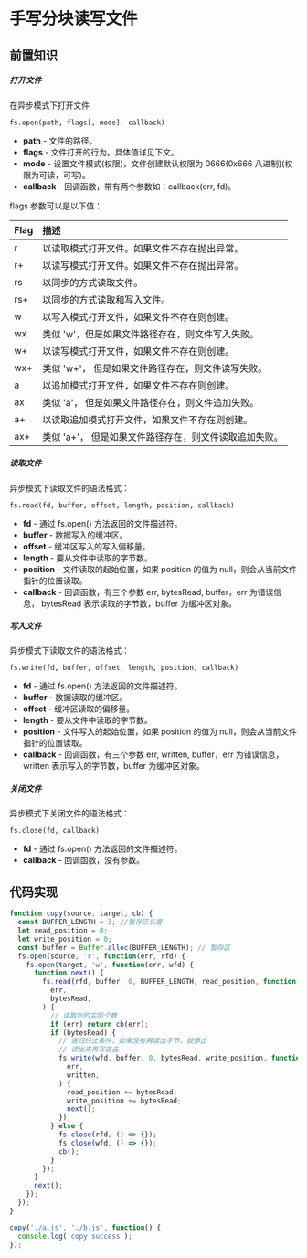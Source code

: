 # 手写分块读写文件

## 前置知识

##### 打开文件

在异步模式下打开文件

```
fs.open(path, flags[, mode], callback)
```

- **path** - 文件的路径。
- **flags** - 文件打开的行为。具体值详见下文。
- **mode** - 设置文件模式(权限)，文件创建默认权限为 0666(0x666 八进制)(权限为可读，可写)。
- **callback** - 回调函数，带有两个参数如：callback(err, fd)。

flags 参数可以是以下值：

| Flag | 描述                                                   |
| :--- | :----------------------------------------------------- |
| r    | 以读取模式打开文件。如果文件不存在抛出异常。           |
| r+   | 以读写模式打开文件。如果文件不存在抛出异常。           |
| rs   | 以同步的方式读取文件。                                 |
| rs+  | 以同步的方式读取和写入文件。                           |
| w    | 以写入模式打开文件，如果文件不存在则创建。             |
| wx   | 类似 'w'，但是如果文件路径存在，则文件写入失败。       |
| w+   | 以读写模式打开文件，如果文件不存在则创建。             |
| wx+  | 类似 'w+'， 但是如果文件路径存在，则文件读写失败。     |
| a    | 以追加模式打开文件，如果文件不存在则创建。             |
| ax   | 类似 'a'， 但是如果文件路径存在，则文件追加失败。      |
| a+   | 以读取追加模式打开文件，如果文件不存在则创建。         |
| ax+  | 类似 'a+'， 但是如果文件路径存在，则文件读取追加失败。 |

##### 读取文件

异步模式下读取文件的语法格式：

```
fs.read(fd, buffer, offset, length, position, callback)
```

- **fd** - 通过 fs.open() 方法返回的文件描述符。
- **buffer** - 数据写入的缓冲区。
- **offset** - 缓冲区写入的写入偏移量。
- **length** - 要从文件中读取的字节数。
- **position** - 文件读取的起始位置，如果 position 的值为 null，则会从当前文件指针的位置读取。
- **callback** - 回调函数，有三个参数 err, bytesRead, buffer，err 为错误信息， bytesRead 表示读取的字节数，buffer 为缓冲区对象。

##### 写入文件

异步模式下读取文件的语法格式：

```
fs.write(fd, buffer, offset, length, position, callback)
```

- **fd** - 通过 fs.open() 方法返回的文件描述符。
- **buffer** - 数据读取的缓冲区。
- **offset** - 缓冲区读取的偏移量。
- **length** - 要从文件中读取的字节数。
- **position** - 文件写入的起始位置，如果 position 的值为 null，则会从当前文件指针的位置读取。
- **callback** - 回调函数，有三个参数 err, written, buffer，err 为错误信息， written 表示写入的字节数，buffer 为缓冲区对象。

##### 关闭文件

异步模式下关闭文件的语法格式：

```
fs.close(fd, callback)
```

- **fd** - 通过 fs.open() 方法返回的文件描述符。
- **callback** - 回调函数，没有参数。

## 代码实现

```js
function copy(source, target, cb) {
  const BUFFER_LENGTH = 3; //暂存区长度
  let read_position = 0;
  let write_position = 0;
  const buffer = Buffer.alloc(BUFFER_LENGTH); // 暂存区
  fs.open(source, 'r', function(err, rfd) {
    fs.open(target, 'w', function(err, wfd) {
      function next() {
        fs.read(rfd, buffer, 0, BUFFER_LENGTH, read_position, function(
          err,
          bytesRead,
        ) {
          // 读取到的实际个数
          if (err) return cb(err);
          if (bytesRead) {
            // 递归终止条件，如果没有再读出字节，就停止
            // 读出来再写进去
            fs.write(wfd, buffer, 0, bytesRead, write_position, function(
              err,
              written,
            ) {
              read_position += bytesRead;
              write_position += bytesRead;
              next();
            });
          } else {
            fs.close(rfd, () => {});
            fs.close(wfd, () => {});
            cb();
          }
        });
      }
      next();
    });
  });
}

copy('./a.js', './b.js', function() {
  console.log('copy success');
});
```
